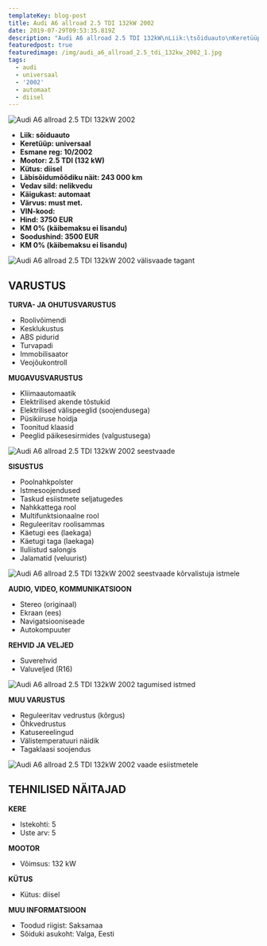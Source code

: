 ```yaml
---
templateKey: blog-post
title: Audi A6 allroad 2.5 TDI 132kW 2002
date: 2019-07-29T09:53:35.819Z
description: "Audi A6 allroad 2.5 TDI 132kW\nLiik:\tsõiduauto\nKeretüüp:\tuniversaal\nEsmane reg:\t10/2002\nMootor:\t2.5 TDI (132 kW)\nKütus:\tdiisel\nLäbisõidumõõdiku näit:\t243 000 km\nVedav sild:\tnelikvedu\nKäigukast:\tautomaat\nVärvus:\tmust met.\nVIN-kood:\t\nHind:\t3750 EUR\nKM 0% (käibemaksu ei lisandu)\nSoodushind:\t3500 EUR\nKM 0% (käibemaksu ei lisandu)"
featuredpost: true
featuredimage: /img/audi_a6_allroad_2.5_tdi_132kw_2002_1.jpg
tags:
  - audi
  - universaal
  - '2002'
  - automaat
  - diisel
---
```

![Audi A6 allroad 2.5 TDI 132kW 2002](/img/audi_a6_allroad_2.5_tdi_132kw_2002_1.jpg "Audi A6 allroad 2.5 TDI 132kW 2002")

* **Liik:	sõiduauto**
* **Keretüüp:	universaal**
* **Esmane reg:	10/2002**
* **Mootor:	2.5 TDI (132 kW)**
* **Kütus:	diisel**
* **Läbisõidumõõdiku näit:	243 000 km**
* **Vedav sild:	nelikvedu**
* **Käigukast:	automaat**
* **Värvus:	must met.**
* **VIN-kood:**	
* **Hind:	3750 EUR**
* **KM 0% (käibemaksu ei lisandu)**
* **Soodushind:	3500 EUR**
* **KM 0% (käibemaksu ei lisandu)**

![Audi A6 allroad 2.5 TDI 132kW 2002 välisvaade tagant](/img/audi_a6_allroad_2.5_tdi_132kw_2002_2.jpg "Audi A6 allroad 2.5 TDI 132kW 2002 välisvaade tagant")

## VARUSTUS

**TURVA- JA OHUTUSVARUSTUS**

* Roolivõimendi
* Kesklukustus
* ABS pidurid
* Turvapadi
* Immobilisaator
* Veojõukontroll

**MUGAVUSVARUSTUS**

* Kliimaautomaatik
* Elektrilised akende tõstukid
* Elektrilised välispeeglid (soojendusega)
* Püsikiiruse hoidja
* Toonitud klaasid
* Peeglid päikesesirmides (valgustusega)

![Audi A6 allroad 2.5 TDI 132kW 2002 seestvaade](/img/audi_a6_allroad_2.5_tdi_132kw_2002_3.jpg "Audi A6 allroad 2.5 TDI 132kW 2002 seestvaade")

**SISUSTUS**

* Poolnahkpolster
* Istmesoojendused
* Taskud esiistmete seljatugedes
* Nahkkattega rool
* Multifunktsionaalne rool
* Reguleeritav roolisammas
* Käetugi ees (laekaga)
* Käetugi taga (laekaga)
* Iluliistud salongis
* Jalamatid (veluurist)

![Audi A6 allroad 2.5 TDI 132kW 2002 seestvaade kõrvalistuja istmele](/img/audi_a6_allroad_2.5_tdi_132kw_2002_4.jpg "Audi A6 allroad 2.5 TDI 132kW 2002 seestvaade kõrvalistuja kohale")

**AUDIO, VIDEO, KOMMUNIKATSIOON**

* Stereo (originaal)
* Ekraan (ees)
* Navigatsiooniseade
* Autokompuuter

**REHVID JA VELJED**

* Suverehvid
* Valuveljed (R16)

![Audi A6 allroad 2.5 TDI 132kW 2002 tagumised istmed](/img/audi_a6_allroad_2.5_tdi_132kw_2002_7.jpg "Audi A6 allroad 2.5 TDI 132kW 2002 tagumised istmed")

**MUU VARUSTUS**

* Reguleeritav vedrustus (kõrgus)
* Õhkvedrustus
* Katusereelingud
* Välistemperatuuri näidik
* Tagaklaasi soojendus

![Audi A6 allroad 2.5 TDI 132kW 2002 vaade esiistmetele](/img/audi_a6_allroad_2.5_tdi_132kw_2002_6.jpg "Audi A6 allroad 2.5 TDI 132kW 2002 vaade esiistmetele")

## TEHNILISED NÄITAJAD

**KERE**

* Istekohti:	5
* Uste arv:	5

**MOOTOR**

* Võimsus:	132 kW

**KÜTUS**

* Kütus:	diisel

**MUU INFORMATSIOON**

* Toodud riigist: Saksamaa
* Sõiduki asukoht: Valga, Eesti
